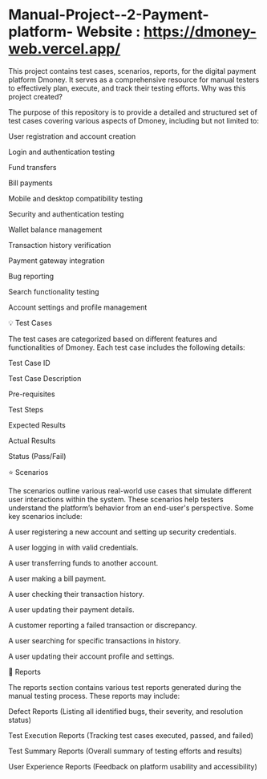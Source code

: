 # Manual-Project--2-Payment-platform- Website : https://dmoney-web.vercel.app/
This project contains test cases, scenarios, reports,  for the digital payment platform Dmoney. It serves as a comprehensive resource for manual testers to effectively plan, execute, and track their testing efforts.
Why was this project created?

The purpose of this repository is to provide a detailed and structured set of test cases covering various aspects of Dmoney, including but not limited to:

User registration and account creation

Login and authentication testing

Fund transfers

Bill payments

Mobile and desktop compatibility testing

Security and authentication testing

Wallet balance management

Transaction history verification

Payment gateway integration

Bug reporting

Search functionality testing

Account settings and profile management

💡 Test Cases

The test cases are categorized based on different features and functionalities of Dmoney. Each test case includes the following details:

Test Case ID

Test Case Description

Pre-requisites

Test Steps

Expected Results

Actual Results

Status (Pass/Fail)

⭐ Scenarios

The scenarios outline various real-world use cases that simulate different user interactions within the system. These scenarios help testers understand the platform’s behavior from an end-user's perspective. Some key scenarios include:

A user registering a new account and setting up security credentials.

A user logging in with valid credentials.

A user transferring funds to another account.

A user making a bill payment.

A user checking their transaction history.

A user updating their payment details.

A customer reporting a failed transaction or discrepancy.

A user searching for specific transactions in history.

A user updating their account profile and settings.

📓 Reports

The reports section contains various test reports generated during the manual testing process. These reports may include:

Defect Reports (Listing all identified bugs, their severity, and resolution status)

Test Execution Reports (Tracking test cases executed, passed, and failed)

Test Summary Reports (Overall summary of testing efforts and results)

User Experience Reports (Feedback on platform usability and accessibility)
